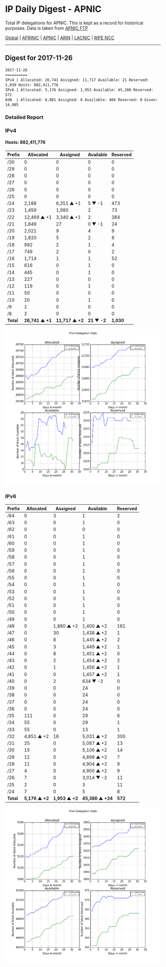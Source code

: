 # IP Daily Digest - APNIC

Total IP delegations for APNIC. This is kept as a record for historical purposes. Data is taken from [APNIC FTP](https://ftp.apnic.net/)

[Global](https://github.com/csmets/IP-Daily-Digest) | [AFRINIC](https://github.com/csmets/IP-Daily-Digest/tree/master/archives/AFRINIC) | [APNIC](https://github.com/csmets/IP-Daily-Digest/tree/master/archives/APNIC) | [ARIN](https://github.com/csmets/IP-Daily-Digest/tree/master/archives/ARIN) | [LACNIC](https://github.com/csmets/IP-Daily-Digest/tree/master/archives/LACNIC) | [RIPE NCC](https://github.com/csmets/IP-Daily-Digest/tree/master/archives/RIPE_NCC)

---

## Digest for 2017-11-26
```
2017-11-26
==========
IPv4 | Allocated: 26,741 Assigned: 11,717 Available: 21 Reserved: 1,030 Hosts: 882,411,776
IPv6 | Allocated: 5,176 Assigned: 1,953 Available: 45,386 Reserved: 572
ASN  | Allocated: 8,081 Assigned: 0 Available: 466 Reserved: 0 Given: 14,985
```

### Detailed Report

### IPv4

#### Hosts: **882,411,776**

| Prefix | Allocated | Assigned | Available | Reserved |
| ----- | ----- | ----- | ----- | ----- |
| /30 | 0 | 0 | 0 | 0 |
| /29 | 0 | 0 | 0 | 0 |
| /28 | 0 | 0 | 0 | 0 |
| /27 | 0 | 0 | 0 | 0 |
| /26 | 0 | 0 | 0 | 0 |
| /25 | 0 | 0 | 0 | 0 |
| /24 | 2,188 | 6,351 ▲ +1 | 5 ▼ -1 | 473 |
| /23 | 1,459 | 1,980 | 2 | 73 |
| /22 | 12,469 ▲ +1 | 3,340 ▲ +1 | 2 | 384 |
| /21 | 1,849 | 27 | 0 ▼ -1 | 24 |
| /20 | 2,021 | 9 | 4 | 9 |
| /19 | 1,820 | 5 | 2 | 9 |
| /18 | 992 | 2 | 1 | 4 |
| /17 | 749 | 2 | 0 | 2 |
| /16 | 1,714 | 1 | 1 | 52 |
| /15 | 616 | 0 | 1 | 0 |
| /14 | 445 | 0 | 1 | 0 |
| /13 | 227 | 0 | 0 | 0 |
| /12 | 119 | 0 | 1 | 0 |
| /11 | 50 | 0 | 0 | 0 |
| /10 | 20 | 0 | 1 | 0 |
| /9 | 1 | 0 | 0 | 0 |
| /8 | 2 | 0 | 0 | 0 |
| **Total** | **26,741 ▲ +1** | **11,717 ▲ +2** | **21 ▼ -2** | **1,030** |

![ipv4-stats](ipv4-figure.png)

### IPv6

| Prefix | Allocated | Assigned | Available | Reserved |
| ----- | ----- | ----- | ----- | ----- |
| /64 | 0 | 3 | 1 | 2 |
| /63 | 0 | 0 | 1 | 0 |
| /62 | 0 | 0 | 0 | 0 |
| /61 | 0 | 0 | 1 | 0 |
| /60 | 0 | 0 | 1 | 0 |
| /59 | 0 | 0 | 1 | 0 |
| /58 | 0 | 0 | 1 | 0 |
| /57 | 0 | 0 | 1 | 0 |
| /56 | 0 | 0 | 1 | 0 |
| /55 | 0 | 0 | 1 | 0 |
| /54 | 0 | 0 | 1 | 0 |
| /53 | 0 | 0 | 1 | 0 |
| /52 | 0 | 0 | 1 | 0 |
| /51 | 0 | 0 | 1 | 0 |
| /50 | 0 | 0 | 1 | 0 |
| /49 | 0 | 0 | 1 | 0 |
| /48 | 0 | 1,880 ▲ +2 | 1,400 ▲ +2 | 161 |
| /47 | 0 | 30 | 1,438 ▲ +2 | 1 |
| /46 | 0 | 8 | 1,445 ▲ +2 | 2 |
| /45 | 0 | 3 | 1,449 ▲ +2 | 1 |
| /44 | 0 | 8 | 1,451 ▲ +2 | 0 |
| /43 | 0 | 2 | 1,454 ▲ +2 | 2 |
| /42 | 0 | 1 | 1,456 ▲ +2 | 1 |
| /41 | 0 | 0 | 1,457 ▲ +2 | 1 |
| /40 | 0 | 2 | 634 ▼ -2 | 0 |
| /39 | 0 | 0 | 24 | 0 |
| /38 | 0 | 0 | 24 | 0 |
| /37 | 0 | 0 | 24 | 0 |
| /36 | 0 | 0 | 24 | 0 |
| /35 | 111 | 0 | 29 | 6 |
| /34 | 55 | 0 | 29 | 1 |
| /33 | 55 | 0 | 13 | 1 |
| /32 | 4,851 ▲ +2 | 16 | 5,031 ▲ +2 | 300 |
| /31 | 25 | 0 | 5,087 ▲ +2 | 13 |
| /30 | 15 | 0 | 5,106 ▲ +2 | 14 |
| /29 | 12 | 0 | 4,899 ▲ +2 | 7 |
| /28 | 11 | 0 | 4,904 ▲ +2 | 9 |
| /27 | 4 | 0 | 4,900 ▲ +2 | 9 |
| /26 | 7 | 0 | 3,014 ▼ -2 | 11 |
| /25 | 2 | 0 | 3 | 11 |
| /24 | 7 | 0 | 5 | 8 |
| **Total** | **5,176 ▲ +2** | **1,953 ▲ +2** | **45,386 ▲ +24** | **572** |

![ipv6-stats](ipv6-figure.png)